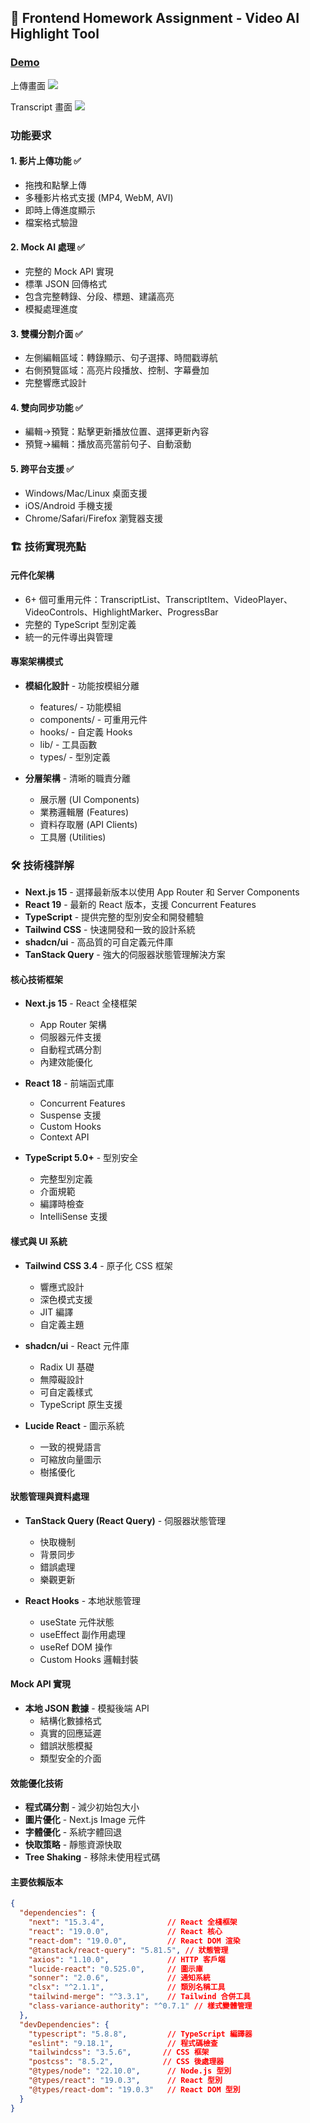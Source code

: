 ## 🎯 Frontend Homework Assignment - Video AI Highlight Tool

### [Demo](video-ai-highlight-tool.vercel.app)

上傳畫面
![](/public/upload.png)

Transcript 畫面
![](/public/transcript.png)


### 功能要求
#### 1. 影片上傳功能 ✅
- 拖拽和點擊上傳
- 多種影片格式支援 (MP4, WebM, AVI)
- 即時上傳進度顯示
- 檔案格式驗證

#### 2. Mock AI 處理 ✅
- 完整的 Mock API 實現
- 標準 JSON 回傳格式
- 包含完整轉錄、分段、標題、建議高亮
- 模擬處理進度

#### 3. 雙欄分割介面 ✅
- 左側編輯區域：轉錄顯示、句子選擇、時間戳導航
- 右側預覽區域：高亮片段播放、控制、字幕疊加
- 完整響應式設計

#### 4. 雙向同步功能 ✅
- 編輯→預覽：點擊更新播放位置、選擇更新內容
- 預覽→編輯：播放高亮當前句子、自動滾動

#### 5. 跨平台支援 ✅
- Windows/Mac/Linux 桌面支援
- iOS/Android 手機支援
- Chrome/Safari/Firefox 瀏覽器支援

### 🏗️ 技術實現亮點

#### 元件化架構
- 6+ 個可重用元件：TranscriptList、TranscriptItem、VideoPlayer、VideoControls、HighlightMarker、ProgressBar
- 完整的 TypeScript 型別定義
- 統一的元件導出與管理

#### 專案架構模式
- **模組化設計** - 功能按模組分離
  - features/ - 功能模組
  - components/ - 可重用元件
  - hooks/ - 自定義 Hooks
  - lib/ - 工具函數
  - types/ - 型別定義

- **分層架構** - 清晰的職責分離
  - 展示層 (UI Components)
  - 業務邏輯層 (Features)
  - 資料存取層 (API Clients)
  - 工具層 (Utilities)


### 🛠️ 技術棧詳解
- **Next.js 15** - 選擇最新版本以使用 App Router 和 Server Components
- **React 19** - 最新的 React 版本，支援 Concurrent Features
- **TypeScript** - 提供完整的型別安全和開發體驗
- **Tailwind CSS** - 快速開發和一致的設計系統
- **shadcn/ui** - 高品質的可自定義元件庫
- **TanStack Query** - 強大的伺服器狀態管理解決方案

#### 核心技術框架
- **Next.js 15** - React 全棧框架
  - App Router 架構
  - 伺服器元件支援
  - 自動程式碼分割
  - 內建效能優化

- **React 18** - 前端函式庫
  - Concurrent Features
  - Suspense 支援
  - Custom Hooks
  - Context API

- **TypeScript 5.0+** - 型別安全
  - 完整型別定義
  - 介面規範
  - 編譯時檢查
  - IntelliSense 支援

#### 樣式與 UI 系統
- **Tailwind CSS 3.4** - 原子化 CSS 框架
  - 響應式設計
  - 深色模式支援
  - JIT 編譯
  - 自定義主題

- **shadcn/ui** - React 元件庫
  - Radix UI 基礎
  - 無障礙設計
  - 可自定義樣式
  - TypeScript 原生支援

- **Lucide React** - 圖示系統
  - 一致的視覺語言
  - 可縮放向量圖示
  - 樹搖優化

#### 狀態管理與資料處理
- **TanStack Query (React Query)** - 伺服器狀態管理
  - 快取機制
  - 背景同步
  - 錯誤處理
  - 樂觀更新

- **React Hooks** - 本地狀態管理
  - useState 元件狀態
  - useEffect 副作用處理
  - useRef DOM 操作
  - Custom Hooks 邏輯封裝

#### Mock API 實現
- **本地 JSON 數據** - 模擬後端 API
  - 結構化數據格式
  - 真實的回應延遲
  - 錯誤狀態模擬
  - 類型安全的介面

#### 效能優化技術
- **程式碼分割** - 減少初始包大小
- **圖片優化** - Next.js Image 元件
- **字體優化** - 系統字體回退
- **快取策略** - 靜態資源快取
- **Tree Shaking** - 移除未使用程式碼

#### 主要依賴版本
```json
{
  "dependencies": {
    "next": "15.3.4",              // React 全棧框架
    "react": "19.0.0",             // React 核心
    "react-dom": "19.0.0",         // React DOM 渲染
    "@tanstack/react-query": "5.81.5", // 狀態管理
    "axios": "1.10.0",             // HTTP 客戶端
    "lucide-react": "0.525.0",     // 圖示庫
    "sonner": "2.0.6",             // 通知系統
    "clsx": "^2.1.1",              // 類別名稱工具
    "tailwind-merge": "^3.3.1",    // Tailwind 合併工具
    "class-variance-authority": "^0.7.1" // 樣式變體管理
  },
  "devDependencies": {
    "typescript": "5.8.8",         // TypeScript 編譯器
    "eslint": "9.18.1",            // 程式碼檢查
    "tailwindcss": "3.5.6",       // CSS 框架
    "postcss": "8.5.2",           // CSS 後處理器
    "@types/node": "22.10.0",      // Node.js 型別
    "@types/react": "19.0.3",      // React 型別
    "@types/react-dom": "19.0.3"   // React DOM 型別
  }
}
```



